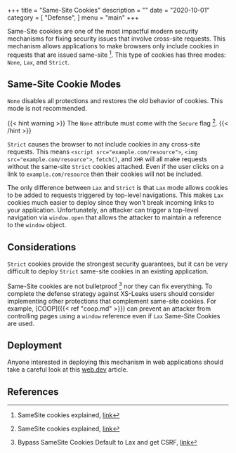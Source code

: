 +++
title = "Same-Site Cookies"
description = ""
date = "2020-10-01"
category = [
    "Defense",
]
menu = "main"
+++

Same-Site cookies are one of the most impactful modern security mechanisms for fixing security issues that involve cross-site requests. This mechanism allows applications to make browsers only include cookies in requests that are issued same-site [^1]. This type of cookies has three modes: `None`, `Lax`, and `Strict`.

## Same-Site Cookie Modes

`None` disables all protections and restores the old behavior of cookies. This mode is not recommended. 

{{< hint warning >}}
The `None` attribute must come with the `Secure` flag [^same-site-none].
{{< /hint >}}


`Strict` causes the browser to not include cookies in any cross-site requests. This means `<script src="example.com/resource">`, `<img src="example.com/resource">`, `fetch()`, and `XHR` will all make requests without the same-site `Strict` cookies attached. Even if the user clicks on a link to `example.com/resource` then their cookies will not be included. 

The only difference between `Lax` and `Strict` is that `Lax` mode allows cookies to be added to requests triggered by top-level navigations. This makes `Lax` cookies much easier to deploy since they won't break incoming links to your application. Unfortunately, an attacker can trigger a top-level navigation via `window.open` that allows the attacker to maintain a reference to the `window` object. 

## Considerations

`Strict` cookies provide the strongest security guarantees, but it can be very difficult to deploy `Strict` same-site cookies in an existing application. 

Same-Site cookies are not bulletproof [^2] nor they can fix everything. To complete the defense strategy against XS-Leaks users should consider implementing other protections that complement same-site cookies. For example, [COOP]({{< ref "coop.md" >}}) can prevent an attacker from controlling pages using a `window` reference even if `Lax` Same-Site Cookies are used.

## Deployment

Anyone interested in deploying this mechanism in web applications should take a careful look at this [web.dev](https://web.dev/samesite-cookie-recipes/) article.

## References

[^1]: SameSite cookies explained, [link](https://web.dev/samesite-cookies-explained/)
[^2]: Bypass SameSite Cookies Default to Lax and get CSRF, [link](https://medium.com/@renwa/bypass-samesite-cookies-default-to-lax-and-get-csrf-343ba09b9f2b)
[^same-site-none]: SameSite cookies explained, [link](https://web.dev/samesite-cookies-explained/#samesitenone-must-be-secure)
